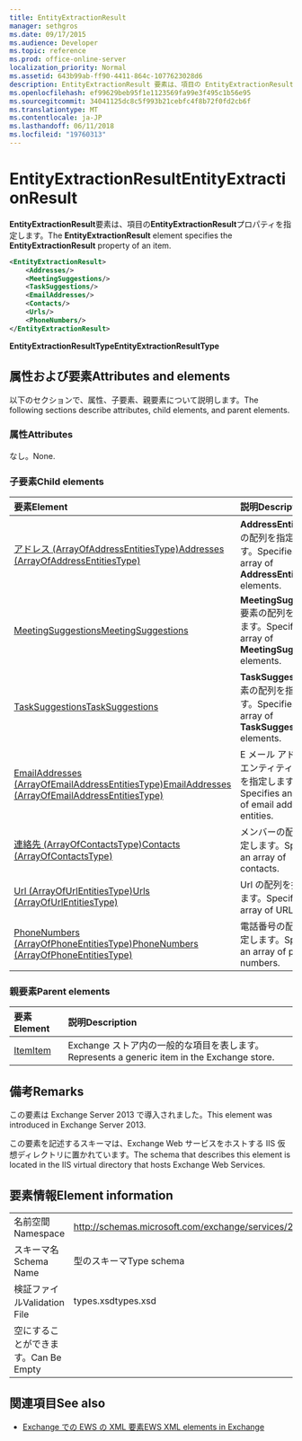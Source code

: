 ```yaml
---
title: EntityExtractionResult
manager: sethgros
ms.date: 09/17/2015
ms.audience: Developer
ms.topic: reference
ms.prod: office-online-server
localization_priority: Normal
ms.assetid: 643b99ab-ff90-4411-864c-1077623028d6
description: EntityExtractionResult 要素は、項目の EntityExtractionResult プロパティを指定します。
ms.openlocfilehash: ef99629beb95f1e1123569fa99e3f495c1b56e95
ms.sourcegitcommit: 34041125dc8c5f993b21cebfc4f8b72f0fd2cb6f
ms.translationtype: MT
ms.contentlocale: ja-JP
ms.lasthandoff: 06/11/2018
ms.locfileid: "19760313"
---
```

# <a name="entityextractionresult"></a><span data-ttu-id="d0b4f-103">EntityExtractionResult</span><span class="sxs-lookup"><span data-stu-id="d0b4f-103">EntityExtractionResult</span></span>

<span data-ttu-id="d0b4f-104">**EntityExtractionResult**要素は、項目の**EntityExtractionResult**プロパティを指定します。</span><span class="sxs-lookup"><span data-stu-id="d0b4f-104">The **EntityExtractionResult** element specifies the **EntityExtractionResult** property of an item.</span></span> 
  
```XML
<EntityExtractionResult>
    <Addresses/>
    <MeetingSuggestions/>
    <TaskSuggestions/>
    <EmailAddresses/>
    <Contacts/>
    <Urls/>
    <PhoneNumbers/>
</EntityExtractionResult>
```

 <span data-ttu-id="d0b4f-105">**EntityExtractionResultType**</span><span class="sxs-lookup"><span data-stu-id="d0b4f-105">**EntityExtractionResultType**</span></span>
## <a name="attributes-and-elements"></a><span data-ttu-id="d0b4f-106">属性および要素</span><span class="sxs-lookup"><span data-stu-id="d0b4f-106">Attributes and elements</span></span>

<span data-ttu-id="d0b4f-107">以下のセクションで、属性、子要素、親要素について説明します。</span><span class="sxs-lookup"><span data-stu-id="d0b4f-107">The following sections describe attributes, child elements, and parent elements.</span></span>
  
### <a name="attributes"></a><span data-ttu-id="d0b4f-108">属性</span><span class="sxs-lookup"><span data-stu-id="d0b4f-108">Attributes</span></span>

<span data-ttu-id="d0b4f-109">なし。</span><span class="sxs-lookup"><span data-stu-id="d0b4f-109">None.</span></span>
  
### <a name="child-elements"></a><span data-ttu-id="d0b4f-110">子要素</span><span class="sxs-lookup"><span data-stu-id="d0b4f-110">Child elements</span></span>

|<span data-ttu-id="d0b4f-111">**要素**</span><span class="sxs-lookup"><span data-stu-id="d0b4f-111">**Element**</span></span>|<span data-ttu-id="d0b4f-112">**説明**</span><span class="sxs-lookup"><span data-stu-id="d0b4f-112">**Description**</span></span>|
|:-----|:-----|
|[<span data-ttu-id="d0b4f-113">アドレス (ArrayOfAddressEntitiesType)</span><span class="sxs-lookup"><span data-stu-id="d0b4f-113">Addresses (ArrayOfAddressEntitiesType)</span></span>](addresses-arrayofaddressentitiestype.md) <br/> |<span data-ttu-id="d0b4f-114">**AddressEntity**要素の配列を指定します。</span><span class="sxs-lookup"><span data-stu-id="d0b4f-114">Specifies an array of **AddressEntity** elements.</span></span>  <br/> |
|[<span data-ttu-id="d0b4f-115">MeetingSuggestions</span><span class="sxs-lookup"><span data-stu-id="d0b4f-115">MeetingSuggestions</span></span>](meetingsuggestions.md) <br/> |<span data-ttu-id="d0b4f-116">**MeetingSuggestion**要素の配列を指定します。</span><span class="sxs-lookup"><span data-stu-id="d0b4f-116">Specifies an array of **MeetingSuggestion** elements.</span></span>  <br/> |
|[<span data-ttu-id="d0b4f-117">TaskSuggestions</span><span class="sxs-lookup"><span data-stu-id="d0b4f-117">TaskSuggestions</span></span>](tasksuggestions.md) <br/> |<span data-ttu-id="d0b4f-118">**TaskSuggestion**要素の配列を指定します。</span><span class="sxs-lookup"><span data-stu-id="d0b4f-118">Specifies an array of **TaskSuggestion** elements.</span></span>  <br/> |
|[<span data-ttu-id="d0b4f-119">EmailAddresses (ArrayOfEmailAddressEntitiesType)</span><span class="sxs-lookup"><span data-stu-id="d0b4f-119">EmailAddresses (ArrayOfEmailAddressEntitiesType)</span></span>](emailaddresses-arrayofemailaddressentitiestype.md) <br/> |<span data-ttu-id="d0b4f-120">E メール アドレスのエンティティの配列を指定します。</span><span class="sxs-lookup"><span data-stu-id="d0b4f-120">Specifies an array of email address entities.</span></span>  <br/> |
|[<span data-ttu-id="d0b4f-121">連絡先 (ArrayOfContactsType)</span><span class="sxs-lookup"><span data-stu-id="d0b4f-121">Contacts (ArrayOfContactsType)</span></span>](contacts-arrayofcontactstype.md) <br/> |<span data-ttu-id="d0b4f-122">メンバーの配列を指定します。</span><span class="sxs-lookup"><span data-stu-id="d0b4f-122">Specifies an array of contacts.</span></span>  <br/> |
|[<span data-ttu-id="d0b4f-123">Url (ArrayOfUrlEntitiesType)</span><span class="sxs-lookup"><span data-stu-id="d0b4f-123">Urls (ArrayOfUrlEntitiesType)</span></span>](urls-arrayofurlentitiestype.md) <br/> |<span data-ttu-id="d0b4f-124">Url の配列を指定します。</span><span class="sxs-lookup"><span data-stu-id="d0b4f-124">Specifies an array of URLs.</span></span>  <br/> |
|[<span data-ttu-id="d0b4f-125">PhoneNumbers (ArrayOfPhoneEntitiesType)</span><span class="sxs-lookup"><span data-stu-id="d0b4f-125">PhoneNumbers (ArrayOfPhoneEntitiesType)</span></span>](phonenumbers-arrayofphoneentitiestype.md) <br/> |<span data-ttu-id="d0b4f-126">電話番号の配列を指定します。</span><span class="sxs-lookup"><span data-stu-id="d0b4f-126">Specifies an array of phone numbers.</span></span>  <br/> |
   
### <a name="parent-elements"></a><span data-ttu-id="d0b4f-127">親要素</span><span class="sxs-lookup"><span data-stu-id="d0b4f-127">Parent elements</span></span>

|<span data-ttu-id="d0b4f-128">**要素**</span><span class="sxs-lookup"><span data-stu-id="d0b4f-128">**Element**</span></span>|<span data-ttu-id="d0b4f-129">**説明**</span><span class="sxs-lookup"><span data-stu-id="d0b4f-129">**Description**</span></span>|
|:-----|:-----|
|[<span data-ttu-id="d0b4f-130">Item</span><span class="sxs-lookup"><span data-stu-id="d0b4f-130">Item</span></span>](item.md) <br/> |<span data-ttu-id="d0b4f-131">Exchange ストア内の一般的な項目を表します。</span><span class="sxs-lookup"><span data-stu-id="d0b4f-131">Represents a generic item in the Exchange store.</span></span>  <br/> |
   
## <a name="remarks"></a><span data-ttu-id="d0b4f-132">備考</span><span class="sxs-lookup"><span data-stu-id="d0b4f-132">Remarks</span></span>

<span data-ttu-id="d0b4f-133">この要素は Exchange Server 2013 で導入されました。</span><span class="sxs-lookup"><span data-stu-id="d0b4f-133">This element was introduced in Exchange Server 2013.</span></span>
  
<span data-ttu-id="d0b4f-134">この要素を記述するスキーマは、Exchange Web サービスをホストする IIS 仮想ディレクトリに置かれています。</span><span class="sxs-lookup"><span data-stu-id="d0b4f-134">The schema that describes this element is located in the IIS virtual directory that hosts Exchange Web Services.</span></span>
  
## <a name="element-information"></a><span data-ttu-id="d0b4f-135">要素情報</span><span class="sxs-lookup"><span data-stu-id="d0b4f-135">Element information</span></span>

|||
|:-----|:-----|
|<span data-ttu-id="d0b4f-136">名前空間</span><span class="sxs-lookup"><span data-stu-id="d0b4f-136">Namespace</span></span>  <br/> |http://schemas.microsoft.com/exchange/services/2006/types  <br/> |
|<span data-ttu-id="d0b4f-137">スキーマ名</span><span class="sxs-lookup"><span data-stu-id="d0b4f-137">Schema Name</span></span>  <br/> |<span data-ttu-id="d0b4f-138">型のスキーマ</span><span class="sxs-lookup"><span data-stu-id="d0b4f-138">Type schema</span></span>  <br/> |
|<span data-ttu-id="d0b4f-139">検証ファイル</span><span class="sxs-lookup"><span data-stu-id="d0b4f-139">Validation File</span></span>  <br/> |<span data-ttu-id="d0b4f-140">types.xsd</span><span class="sxs-lookup"><span data-stu-id="d0b4f-140">types.xsd</span></span>  <br/> |
|<span data-ttu-id="d0b4f-141">空にすることができます。</span><span class="sxs-lookup"><span data-stu-id="d0b4f-141">Can Be Empty</span></span>  <br/> ||
   
## <a name="see-also"></a><span data-ttu-id="d0b4f-142">関連項目</span><span class="sxs-lookup"><span data-stu-id="d0b4f-142">See also</span></span>



- [<span data-ttu-id="d0b4f-143">Exchange での EWS の XML 要素</span><span class="sxs-lookup"><span data-stu-id="d0b4f-143">EWS XML elements in Exchange</span></span>](ews-xml-elements-in-exchange.md)

